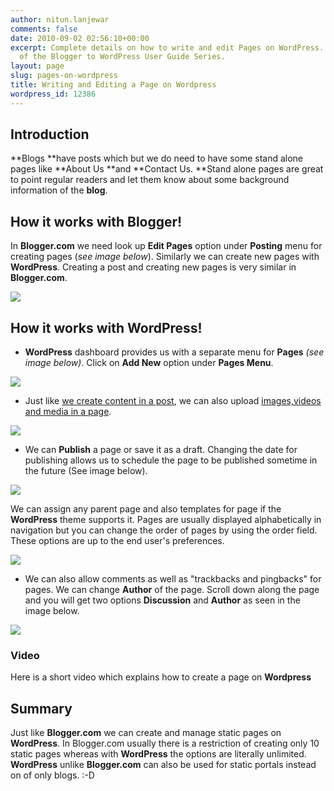 ```yaml
---
author: nitun.lanjewar
comments: false
date: 2010-09-02 02:56:10+00:00
excerpt: Complete details on how to write and edit Pages on WordPress. This is a part
  of the Blogger to WordPress User Guide Series.
layout: page
slug: pages-on-wordpress
title: Writing and Editing a Page on Wordpress
wordpress_id: 12386
---
```


## Introduction


**Blogs **have posts which but we do need to have some stand alone pages like **About Us **and **Contact Us. **Stand alone pages are great to point regular readers and let them know about some background information of the **blog**.


## How it works with Blogger!


In **Blogger.com** we need look up **Edit Pages** option under **Posting** menu for creating pages (_see image below_). Similarly we can create new pages with **WordPress**. Creating a post and creating new pages is very similar in **Blogger.com**.

[![](https://rtcamp.com/wp-content/uploads/2010/08/Create-page-blogger-to-wp.png)](http://bloggertowp.org/?attachment_id=1498)


## How it works with WordPress!





	
  * **WordPress** dashboard provides us with a separate menu for **Pages** _(see image below)_. Click on **Add New** option under **Pages Menu**.


[![](https://rtcamp.com/wp-content/uploads/2010/08/addnew-page-blogger-to-wp.png)](http://bloggertowp.org/?attachment_id=1497)



	
  * Just like [we create content in a post](http://bloggertowp.org/writing-and-editing-a-post-on-wordpress/), we can also upload [images,videos and media in a page](http://bloggertowp.org/managing-media-files-with-wordpress/).


[![](https://rtcamp.com/wp-content/uploads/2010/08/add-new-page-blogger-to-wp.png)](http://bloggertowp.org/?attachment_id=1496)



	
  * We can **Publish** a page or save it as a draft. Changing the date for publishing allows us to schedule the page to be published sometime in the future (See image below).


[![](https://rtcamp.com/wp-content/uploads/2010/08/publish-options-blogger-to-wp.png)](http://bloggertowp.org/?attachment_id=1495)

We can assign any parent page and also templates for page if the **WordPress** theme supports it. Pages are usually displayed alphabetically in navigation but you can change the order of pages by using the order field. These options are up to the end user's preferences.

[![](https://rtcamp.com/wp-content/uploads/2010/08/page-attributes-blogger-to-wp.png)](http://bloggertowp.org/?attachment_id=1494)



	
  * We can also allow comments as well as "trackbacks and pingbacks" for pages. We can change **Author** of the page. Scroll down along the page and you will get two options **Discussion** and **Author** as seen in the image below.


[![](https://rtcamp.com/wp-content/uploads/2010/08/discussion-pages-blogger-to-wp.png)](http://bloggertowp.org/?attachment_id=1493)


### Video


Here is a short video which explains how to create a page on **Wordpress**


## Summary


Just like **Blogger.com** we can create and manage static pages on **WordPress**. In Blogger.com usually there is a restriction of creating only 10 static pages whereas with **WordPress** the options are literally unlimited. **WordPress** unlike **Blogger.com** can also be used for static portals instead on of only blogs. :-D
